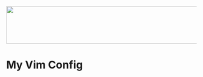 <img src="https://cdn.jsdelivr.net/gh/devicons/devicon/icons/vim/vim-original.svg" width="1040px" height="100px" />

# My Vim Config
